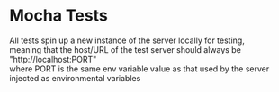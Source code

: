 # Mocha Tests

All tests spin up a new instance of the server locally for testing,  
meaning that the host/URL of the test server should always be "http://localhost:PORT"  
where PORT is the same env variable value as that used by the server injected as environmental variables
